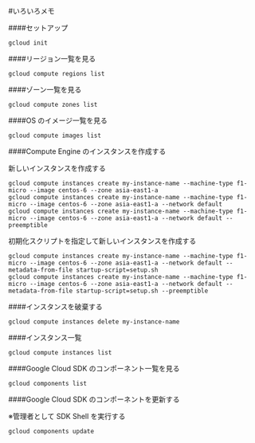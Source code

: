 #いろいろメモ








####セットアップ

```
gcloud init
```








####リージョン一覧を見る

```
gcloud compute regions list
```









####ゾーン一覧を見る

```
gcloud compute zones list
```





####OS のイメージ一覧を見る

```
gcloud compute images list
```






####Compute Engine のインスタンスを作成する

新しいインスタンスを作成する

```
gcloud compute instances create my-instance-name --machine-type f1-micro --image centos-6 --zone asia-east1-a
gcloud compute instances create my-instance-name --machine-type f1-micro --image centos-6 --zone asia-east1-a --network default
gcloud compute instances create my-instance-name --machine-type f1-micro --image centos-6 --zone asia-east1-a --network default --preemptible
```

初期化スクリプトを指定して新しいインスタンスを作成する

```
gcloud compute instances create my-instance-name --machine-type f1-micro --image centos-6 --zone asia-east1-a --network default --metadata-from-file startup-script=setup.sh
gcloud compute instances create my-instance-name --machine-type f1-micro --image centos-6 --zone asia-east1-a --network default --metadata-from-file startup-script=setup.sh --preemptible
```








####インスタンスを破棄する

```
gcloud compute instances delete my-instance-name
```















####インスタンス一覧

```
gcloud compute instances list
```










####Google Cloud SDK のコンポーネント一覧を見る

```
gcloud components list
```

####Google Cloud SDK のコンポーネントを更新する

※管理者として SDK Shell を実行する

```
gcloud components update
```

